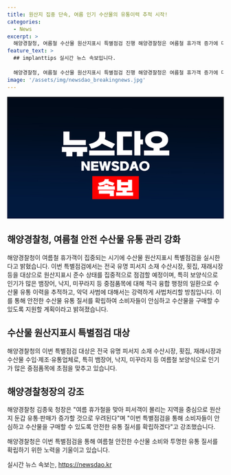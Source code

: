 ```yaml
---
title: 원산지 집중 단속, 여름 인기 수산물의 유통이력 추적 시작!
categories:
  - News
excerpt: >
  해양경찰청, 여름철 수산물 원산지표시 특별점검 진행 해양경찰청은 여름철 휴가객 증가에 대비해 여름철 인기 수산물에 대한 원산지표시 특별점검을 실시한다고 밝혔다. 이번 점검에는 수산물 업체뿐만 아니라 피서지 소재 수산시장, 횟집, 재래시장 등을 대상으로 원산지표시 준수 상태를 집중적으로 점검할 계획이다. 특히 보양식으로 유명한 뱀장어, 낙지, 미꾸라지 등 중점품목에 대해서는 수산물 유통 이력을 추적하고, 악덕 사범에 대해 강력하게 사법처리할 방침이다. 해양경찰청은 소비자들이 안심하게 수산물을 구매할 수 있도록 안전한 유통 질서를 확립하겠다고 강조했다.
feature_text: >
  ## implanttips 실시간 뉴스 속보입니다.

  해양경찰청, 여름철 수산물 원산지표시 특별점검 진행 해양경찰청은 여름철 휴가객 증가에 대비해 여름철 인기 수산물에 대한 원산지표시 특별점검을 실시한다고 밝혔다. 이번 점검에는 수산물 업체뿐만 아니라 피서지 소재 수산시장, 횟집, 재래시장 등을 대상으로 원산지표시 준수 상태를 집중적으로 점검할 계획이다. 특히 보양식으로 유명한 뱀장어, 낙지, 미꾸라지 등 중점품목에 대해서는 수산물 유통 이력을 추적하고, 악덕 사범에 대해 강력하게 사법처리할 방침이다. 해양경찰청은 소비자들이 안심하게 수산물을 구매할 수 있도록 안전한 유통 질서를 확립하겠다고 강조했다.
image: '/assets/img/newsdao_breakingnews.jpg'
---
```


<p><img src="/assets/img/newsdao_breakingnews.jpg" alt="implanttips 속보" /></p>

<h2 data-ke-size="size26">해양경찰청, 여름철 안전 수산물 유통 관리 강화</h2>

<p>해양경찰청이 여름철 휴가객이 집중되는 시기에 수산물 원산지표시 특별점검을 실시한다고 밝혔습니다. 이번 특별점검에서는 전국 유명 피서지 소재 수산시장, 횟집, 재래시장 등을 대상으로 원산지표시 준수 상태를 집중적으로 점검할 예정이며, 특히 보양식으로 인기가 많은 뱀장어, 낙지, 미꾸라지 등 중점품목에 대해 적극 융합 행정의 일환으로 수산물 유통 이력을 추적하고, 악덕 사범에 대해서는 강력하게 사법처리할 방침입니다. 이를 통해 안전한 수산물 유통 질서를 확립하여 소비자들이 안심하고 수산물을 구매할 수 있도록 지원할 계획이라고 밝혀졌습니다.</p>

<h2 data-ke-size="size24">수산물 원산지표시 특별점검 대상</h2>

<p>해양경찰청의 이번 특별점검 대상은 전국 유명 피서지 소재 수산시장, 횟집, 재래시장과 수산물 수입·제조·유통업체로, 특히 뱀장어, 낙지, 미꾸라지 등 여름철 보양식으로 인기가 많은 중점품목에 초점을 맞추고 있습니다.</p>

<h2 data-ke-size="size24">해양경찰청장의 강조</h2>

<p>해양경찰청 김종욱 청장은 "여름 휴가철을 맞아 피서객이 몰리는 지역을 중심으로 원산지 둔갑 유통·판매가 증가할 것으로 우려된다"며 "이번 특별점검을 통해 소비자들이 안심하고 수산물을 구매할 수 있도록 안전한 유통 질서를 확립하겠다"고 강조했습니다.</p>

<p>해양경찰청은 이번 특별점검을 통해 여름철 안전한 수산물 소비와 투명한 유통 질서를 확립하기 위한 노력을 기울이고 있습니다.</p>
실시간 뉴스 속보는, <a href="https://newsdao.kr" rel="dofollow">https://newsdao.kr</a>


